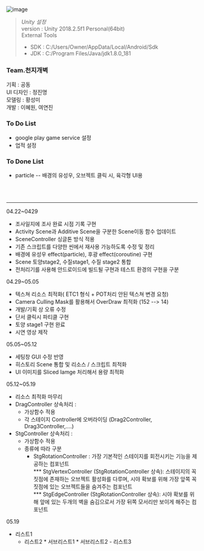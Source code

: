 ![image](https://user-images.githubusercontent.com/48902155/80517771-84070480-89c0-11ea-95fd-350a109764d5.png)

>*Unity 설정*  
>version : Unity 2018.2.5f1 Personal(64bit)  
>External Tools  
> * SDK : C:/Users/Owner/AppData/Local/Android/Sdk  
> * JDK : C:/Program Files/Java/jdk1.8.0_181   

### Team.천지개벽  
기획	: 공동  
UI 디자인	: 정진명  
모델링	: 황성미  
개발	: 이혜원, 여연진  

### To Do List  
- google play game service 설정
- 업적 설정

### To Done List
- particle
-- 배경의 유성우, 오브젝트 클릭 시, 육각형 UI용

<br><br><hr />  

04.22~0429  
* 조사일지에 조사 완료 시점 기록 구현  
* Activity Scene과 Additive Scene을 구분한 Scene이동 함수 업데이트  
* SceneController 싱글톤 방식 적용  
* 기존 스크립트를 다양한 씬에서 재사용 가능하도록 수정 및 정리  
* 배경에 유성우 effect(particle), 후광 effect(coroutine) 구현  
* Scene 토양stage2, 수질stage1, 수질 stage2 통합  
* 전처리기를 사용해 안드로이드에 빌드될 구현과 테스트 환경의 구현을 구분  


04.29~05.05  
* 텍스쳐 리소스 최적화( ETC1 형식 + POT처리 안된 텍스쳐 변경 요청)  
* Camera Culling Mask를 활용해서 OverDraw 최적화 (152 --> 14)  
* 개발/기획 상 오류 수정  
* 단서 클릭시 파티클 구현  
* 토양 stage1 구현 완료  
* 시연 영상 제작  

05.05~05.12  
* 세팅창 GUI 수정 반영  
* 히스토리 Scene 통합 및 리소스 / 스크립트 최적화  
* UI 이미지를 Sliced Iamge 처리해서 용량 최적화  

05.12~05.19  
* 리소스 최적화 마무리
* DragController 상속처리 :  
    * 가상함수 적용  
    * 각 스테이지 Controller에 오버라이딩 (Drag2Controller, Drag3Controller,....)
* StgController 상속처리 :  
    * 가상함수 적용  
    * 종류에 따라 구분  
        * StgRotationController : 가장 기본적인 스테이지를 회전시키는 기능을 제공하는 컴포넌트  
*** StgVertexController (StgRotationController 상속): 스테이지의 꼭짓점에 존재하는 오브젝트 활성화를 다루며, 시야 확보를 위해 가장 앞쪽 꼭짓점에 있는 오브젝트들을 숨겨주는 컴포넌트  
*** StgEdgeController (StgRotationController 상속): 시야 확보를 위해 앞에 있는 두개의 벽을 숨김으로서 가장 뒤쪽 모서리만 보이게 해주는 컴포넌트  

05.19  
* 리스트1  
    * 리스트2  * 서브리스트1  * 서브리스트2  - 리스트3  